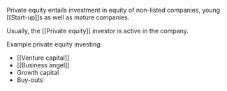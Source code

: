 Private equity entails investment in equity of non-listed companies, young [[Start-up]]s as well as mature companies. 

Usually, the [[Private equity]] investor is active in the company.

Example private equity investing:
- [[Venture capital]]
- [[Business angel]]
- Growth capital
- Buy-outs